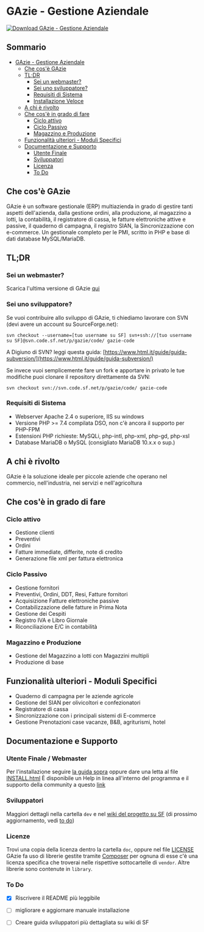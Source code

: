 # GAzie - Gestione Aziendale

[![Download GAzie - Gestione Aziendale](https://a.fsdn.com/con/app/sf-download-button)](https://sourceforge.net/projects/gazie/files/latest/download)
## Sommario
- [GAzie - Gestione Aziendale](#gazie---gestione-aziendale)
    * [Che cos'è GAzie](#che-cos-gazie)
    * [TL;DR](#tldr)
        - [Sei un webmaster?](#sei-un-webmaster)
        - [Sei uno sviluppatore?](#sei-uno-sviluppatore)
        + [Requisiti di Sistema](#requisiti-di-sistema)
        + [Installazione Veloce](#installazione-veloce)
    * [A chi è rivolto](#a-chi--rivolto)
    * [Che cos'è in grado di fare](#che-cos-in-grado-di-fare)
        + [Ciclo attivo](#ciclo-attivo)
        + [Ciclo Passivo](#ciclo-passivo)
        + [Magazzino e Produzione](#magazzino-e-produzione)
    * [Funzionalità ulteriori - Moduli Specifici](#funzionalit-ulteriori---moduli-specifici)
    * [Documentazione e Supporto](#documentazione-e-supporto)
        + [Utente Finale](#utente-finale--webmaster)
        + [Sviluppatori](#sviluppatori)
        + [Licenza](#licenza)
        + [To Do](#to-do)


## Che cos'è GAzie
GAzie è un software gestionale (ERP) multiazienda in grado di gestire tanti aspetti dell'azienda, dalla gestione ordini, alla produzione, al magazzino a lotti, la contabilità, il registratore di cassa, le fatture elettroniche attive e passive, il quaderno di campagna, il registro SIAN, la Sincronizzazione con e-commerce.
Un gestionale completo per le PMI, scritto in PHP e base di dati database MySQL/MariaDB.

## TL;DR
### Sei un webmaster?

Scarica l'ultima versione di GAzie [qui](https://sourceforge.net/projects/gazie/files/gazie/8.00/gazie8.00.zip/download)

### Sei uno sviluppatore?
Se vuoi contribuire allo sviluppo di GAzie, ti chiediamo lavorare con SVN (devi avere un account su SourceForge.net):

`svn checkout --username=[tuo username su SF] svn+ssh://[tuo username su SF]@svn.code.sf.net/p/gazie/code/ gazie-code`

A Digiuno di SVN? leggi questa guida: [https://www.html.it/guide/guida-subversion/](https://www.html.it/guide/guida-subversion/)

Se invece vuoi semplicemente fare un fork e apportare in privato le tue modifiche
puoi clonare il repository direttamente da SVN:

`svn checkout svn://svn.code.sf.net/p/gazie/code/ gazie-code`


### Requisiti di Sistema

* Webserver Apache 2.4 o superiore, IIS su windows
* Versione PHP >= 7.4 compilata DSO, non c'è ancora il supporto per PHP-FPM
* Estensioni PHP richieste: MySQLi, php-intl, php-xml, php-gd, php-xsl
* Database MariaDB o MySQL (consigliato MariaDB 10.x.x o sup.)



## A chi è rivolto
GAzie è la soluzione ideale per piccole aziende che operano nel commercio, nell'industria, nei servizi e nell'agricoltura

## Che cos'è in grado di fare
### Ciclo attivo
* Gestione clienti
* Preventivi
* Ordini
* Fatture immediate, differite, note di credito
* Generazione file xml per fattura elettronica

### Ciclo Passivo
* Gestione fornitori
* Preventivi, Ordini, DDT, Resi, Fatture fornitori
* Acquisizione Fatture elettroniche passive
* Contabilizzazione delle fatture in Prima Nota
* Gestione dei Cespiti
* Registro IVA e Libro Giornale
* Riconciliazione E/C in contabilità

### Magazzino e Produzione
* Gestione del Magazzino a lotti con Magazzini multipli
* Produzione di base

## Funzionalità ulteriori - Moduli Specifici
* Quaderno di campagna per le aziende agricole
* Gestione del SIAN per olivicoltori e confezionatori
* Registratore di cassa
* Sincronizzazione con i principali sistemi di E-commerce
* Gestione Prenotazioni case vacanze, B&B, agriturismi, hotel

## Documentazione e Supporto
### Utente Finale / Webmaster

Per l'installazione seguire [la guida sopra](#tldr) oppure dare una letta al file [INSTALL.html](doc/INSTALL.html)
È disponibile un Help in linea all'interno del programma e il supporto della community a questo [link](https://sourceforge.net/projects/gazie/support)

### Sviluppatori
Maggiori dettagli nella cartella `dev` e nel [wiki del progetto su SF](https://sourceforge.net/p/gazie/wiki) (di prossimo aggiornamento, vedi [to do](#to-do))

### Licenze
Trovi una copia della licenza dentro la cartella `doc`, oppure nel file [LICENSE](./LICENSE.md)
GAzie fa uso di librerie gestite tramite [Composer](https://getcomposer.org/) per ognuna di esse c'è una licenza specifica che troverai nelle rispettive sottocartelle di `vendor`.
Altre librerie sono contenute in `library`.

### To Do

- [x] Riscrivere il README più leggibile
- [ ] migliorare e aggiornare manuale installazione
- [ ] Creare guida sviluppatori più dettagliata su wiki di SF



